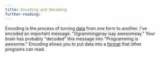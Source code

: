 ```yaml
---
title: Encoding and Decoding
further-reading:
---
```

Encoding is the process of turning [data](/data) from one form to another.
I've encoded an important message: "Ogrammingpray isay awesomeay." Your brain has probably "decoded" this message into "Programming is awesome." Encoding allows you to put data into a [format](/data-formats) that other programs can read.
